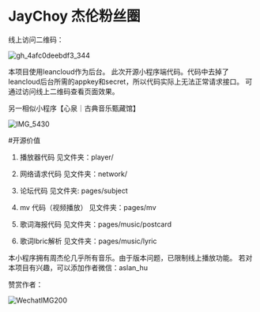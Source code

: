 # JayChoy 杰伦粉丝圈

线上访问二维码：

![gh_4afc0deebdf3_344](https://user-images.githubusercontent.com/1904655/229291386-28f712ef-8849-4aa6-9763-64df3b778e53.jpg)

本项目使用leancloud作为后台。
此次开源小程序端代码。代码中去掉了leancloud后台所需的appkey和secret，所以代码实际上无法正常请求接口。
可通过访问线上二维码查看页面效果。

另一相似小程序【心泉｜古典音乐甄藏馆】

![IMG_5430](https://user-images.githubusercontent.com/1904655/229292030-b2bc5cf9-b879-4878-8777-9e6fa4dee3fa.jpg)


#开源价值

1. 播放器代码
见文件夹：player/

2. 网络请求代码
见文件夹：network/

3. 论坛代码
见文件夹: pages/subject

4. mv 代码（视频播放）
见文件夹：pages/mv

5. 歌词海报代码
见文件夹：pages/music/postcard

6. 歌词lbric解析
见文件夹：pages/music/lyric

本小程序拥有周杰伦几乎所有音乐。由于版本问题，已限制线上播放功能。
若对本项目有兴趣，可以添加作者微信：aslan_hu

赞赏作者：

![WechatIMG200](https://user-images.githubusercontent.com/1904655/229292053-da7246dd-33b2-4df1-ae60-891a5eb484f1.jpeg)



